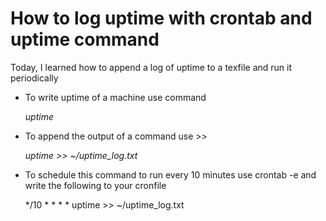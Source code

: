 # How to log uptime with crontab and uptime command  

Today, I learned how to append a log of uptime to a texfile and run it periodically

 - To write uptime of a machine use command 
 
     _uptime_
 - To append the output of a command use >> 
 
      _uptime >> ~/uptime_log.txt_

 - To schedule this command to run every 10 minutes use crontab -e and write the following to your cronfile 
     
      */10 * * * * uptime >> ~/uptime_log.txt
